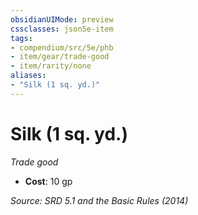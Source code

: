```yaml
---
obsidianUIMode: preview
cssclasses: json5e-item
tags:
- compendium/src/5e/phb
- item/gear/trade-good
- item/rarity/none
aliases: 
- "Silk (1 sq. yd.)"
---
```

# Silk (1 sq. yd.)
*Trade good*  

- **Cost**: 10 gp

*Source: SRD 5.1 and the Basic Rules (2014)*
